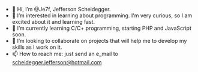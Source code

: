 - 👋 Hi, I’m @Je7f, Jefferson Scheidegger.
- 👀 I’m interested in learning about programming. I'm very curious, so I am excited about it and learning fast.
- 🌱 I’m currently learning C/C+ programming, starting PHP and JavaScript soon.
- 💞️ I’m looking to collaborate on projects that will help me to develop my skills as I work on it.
- 📫 How to reach me: just send an e_mail to scheidegger.jefferson@hotmail.com

<!---
Je7f/Je7f is a ✨ special ✨ repository because its `README.md` (this file) appears on your GitHub profile.
You can click the Preview link to take a look at your changes.
--->
